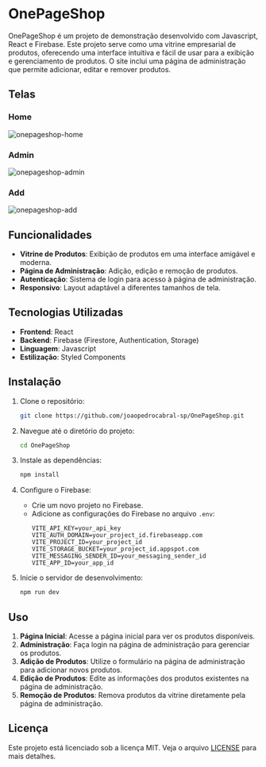# OnePageShop

OnePageShop é um projeto de demonstração desenvolvido com Javascript, React e Firebase. Este projeto serve como uma vitrine empresarial de produtos, oferecendo uma interface intuitiva e fácil de usar para a exibição e gerenciamento de produtos. O site inclui uma página de administração que permite adicionar, editar e remover produtos.

## Telas

### Home
![onepageshop-home](https://github.com/user-attachments/assets/5d8c27b6-93d3-487f-b362-25a4fa640c8a)

### Admin
![onepageshop-admin](https://github.com/user-attachments/assets/08881e28-03e9-4257-a927-d1c317c9f611)

### Add
![onepageshop-add](https://github.com/user-attachments/assets/b6ccca18-d075-4a38-8333-e522875f52b8)

## Funcionalidades

- **Vitrine de Produtos**: Exibição de produtos em uma interface amigável e moderna.
- **Página de Administração**: Adição, edição e remoção de produtos.
- **Autenticação**: Sistema de login para acesso à página de administração.
- **Responsivo**: Layout adaptável a diferentes tamanhos de tela.

## Tecnologias Utilizadas

- **Frontend**: React
- **Backend**: Firebase (Firestore, Authentication, Storage)
- **Linguagem**: Javascript
- **Estilização**: Styled Components

## Instalação

1. Clone o repositório:
    ```bash
    git clone https://github.com/joaopedrocabral-sp/OnePageShop.git
    ```

2. Navegue até o diretório do projeto:
    ```bash
    cd OnePageShop
    ```

3. Instale as dependências:
    ```bash
    npm install
    ```

4. Configure o Firebase:
    - Crie um novo projeto no Firebase.
    - Adicione as configurações do Firebase no arquivo `.env`:
        ```env
        VITE_API_KEY=your_api_key
        VITE_AUTH_DOMAIN=your_project_id.firebaseapp.com
        VITE_PROJECT_ID=your_project_id
        VITE_STORAGE_BUCKET=your_project_id.appspot.com
        VITE_MESSAGING_SENDER_ID=your_messaging_sender_id
        VITE_APP_ID=your_app_id
        ```

5. Inicie o servidor de desenvolvimento:
    ```bash
    npm run dev
    ```

## Uso

1. **Página Inicial**: Acesse a página inicial para ver os produtos disponíveis.
2. **Administração**: Faça login na página de administração para gerenciar os produtos.
3. **Adição de Produtos**: Utilize o formulário na página de administração para adicionar novos produtos.
4. **Edição de Produtos**: Edite as informações dos produtos existentes na página de administração.
5. **Remoção de Produtos**: Remova produtos da vitrine diretamente pela página de administração.

## Licença

Este projeto está licenciado sob a licença MIT. Veja o arquivo [LICENSE](LICENSE) para mais detalhes.